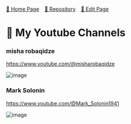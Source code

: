  [🚀 Home Page](https://andrewalevin.github.io/) &ensp;  [🏰 Repository](https://github.com/andrewalevin/andrewalevin.github.io) &ensp;  [🔨 Edit Page](https://github.com/andrewalevin/andrewalevin.github.io/edit/main/youtube.md)

 

# 🎥 My Youtube Channels



### misha robaqidze

https://www.youtube.com/@misharobaqidze

![image](https://github.com/andrewalevin/andrewalevin.github.io/assets/155118488/de868a1e-7472-403c-b464-a9dcc9eb3672)



### Mark Solonin

https://www.youtube.com/@Mark_Solonin1941

![image](https://github.com/andrewalevin/andrewalevin.github.io/assets/155118488/29167568-8603-4419-83b3-c68ce47febf4)




